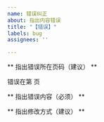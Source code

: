 ```yaml
---
name: 错误纠正
about: 指出内容错误
title: "【错误】"
labels: bug
assignees: ''

---
```


** 指出错误所在页码（建议） **

错误在第 页


** 指出错误内容（必须） **

** 指出修改方式（建议） **
